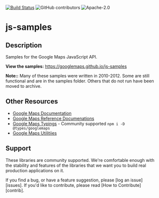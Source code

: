[![Build Status](https://travis-ci.org/googlemaps/js-samples.svg?branch=master)](https://travis-ci.org/googlemaps/js-samples)
![GitHub contributors](https://img.shields.io/github/contributors/googlemaps/js-samples)
![Apache-2.0](https://img.shields.io/badge/license-Apache-blue)

js-samples
==========

## Description
Samples for the Google Maps JavaScript API.

**View the samples:** https://googlemaps.github.io/js-samples

**Note::** Many of these samples were written in 2010-2012. Some are still functional and are in the samples folder. Others that do not run have been moved to archive.

## Other Resources
- [Google Maps Documentation](https://developers.google.com/maps/documentation/javascript/tutorial)
- [Google Maps Reference Documenations](https://developers.google.com/maps/documentation/javascript/reference/)
- [Google Maps Typings](https://github.com/DefinitelyTyped/DefinitelyTyped/tree/master/types/googlemaps) - Community supported `npm i -D @types/googlemaps`
- [Google Maps Utilitiies](https://github.com/googlemaps/v3-utility-library)

## Support

These libraries are community supported. We're comfortable enough with the stability and features of
the libraries that we want you to build real production applications on it.

If you find a bug, or have a feature suggestion, please [log an issue][issues]. If you'd like to
contribute, please read [How to Contribute][contrib].
